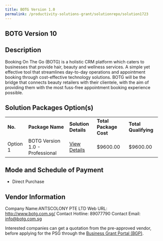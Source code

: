 ```yaml
---
title: BOTG Version 1.0
permalink: /productivity-solutions-grant/solutionrepo/solution1723
---
```


## BOTG Version 10

## Description

Booking On The Go (BOTG) is a holistic CRM platform which caters to businesses that provide hair, beauty and wellness services. A simple yet effective tool that streamlines day-to-day operations and appointment booking through cost-effective technology solutions. BOTG will be the bridge that connects beauty retailers with their clientele, with the aim of providing them with the most fuss-free appointment booking experience possible.

## Solution Packages Option(s)

<table>
<tr>
<td><b>No.</b></td>
<td><b>Package Name</b></td>
<td><b>Solution Details</b></td>
<td><b>Total Package Cost</b></td>
<td><b>Total Qualifying</b></td>
</tr>
<tr>
<td>Option 1</td>
<td>BOTG Version 1.0 - Professional </td>
<td><a href='https://www.gobusiness.gov.sg/images/psg/Desensitised_Antscolony_Annex _CR_wef_26_Nov_2020_Part_2.pdf'>View Details</a></td>
<td>$9600.00</td>
<td>$9600.00</td>
</tr>
</table>

## Mode and Schedule of Payment

 - Direct Purchase

## Vendor Information

 Company Name:ANTSCOLONY PTE LTD 
Web URL: http://www.botg.com.sg/
Contact Hotline: 89077790
Contact Email: info@botg.com.sg


Interested companies can get a quotation from the pre-approved vendor, before applying for the PSG through the <a href='https://www.businessgrants.gov.sg/'>Business Grant Portal (BGP)</a>.
<script src="/jquery/resize-tables.js"></script>
